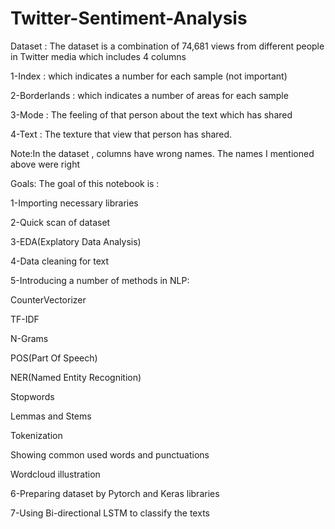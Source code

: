 # Twitter-Sentiment-Analysis

Dataset : The dataset is a combination of 74,681 views from different people in Twitter media which includes 4 columns

1-Index : which indicates a number for each sample (not important)

2-Borderlands : which indicates a number of areas for each sample

3-Mode : The feeling of that person about the text which has shared

4-Text : The texture that view that person has shared.

Note:In the dataset , columns have wrong names. The names I mentioned above were right

Goals: The goal of this notebook is :

1-Importing necessary libraries

2-Quick scan of dataset

3-EDA(Explatory Data Analysis)

4-Data cleaning for text

5-Introducing a number of methods in NLP:

CounterVectorizer

TF-IDF

N-Grams

POS(Part Of Speech)

NER(Named Entity Recognition)

Stopwords

Lemmas and Stems

Tokenization

Showing common used words and punctuations

Wordcloud illustration

6-Preparing dataset by Pytorch and Keras libraries

7-Using Bi-directional LSTM to classify the texts


